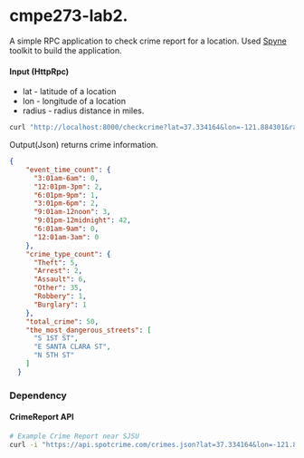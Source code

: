 # cmpe273-lab2.

A simple RPC application to check crime report for a location. Used [Spyne](http://spyne.io/#inprot=HttpRpc&outprot=JsonDocument&s=rpc&tpt=WsgiApplication&validator=true) 
toolkit to build the application.

#### Input (HttpRpc)

* lat - latitude of a location
* lon - longitude of a location
* radius - radius distance in miles.

```sh
curl "http://localhost:8000/checkcrime?lat=37.334164&lon=-121.884301&radius=0.02"
```
Output(Json) returns crime information.
```json
{
    "event_time_count": {
      "3:01am-6am": 0,
      "12:01pm-3pm": 2,
      "6:01pm-9pm": 1,
      "3:01pm-6pm": 2,
      "9:01am-12noon": 3,
      "9:01pm-12midnight": 42,
      "6:01am-9am": 0,
      "12:01am-3am": 0
    },
    "crime_type_count": {
      "Theft": 5,
      "Arrest": 2,
      "Assault": 6,
      "Other": 35,
      "Robbery": 1,
      "Burglary": 1
    },
    "total_crime": 50,
    "the_most_dangerous_streets": [
      "S 1ST ST",
      "E SANTA CLARA ST",
      "N 5TH ST"
    ]
  }
```
### Dependency

#### CrimeReport API

```sh
# Example Crime Report near SJSU
curl -i "https://api.spotcrime.com/crimes.json?lat=37.334164&lon=-121.884301&radius=0.02&key=."
```

